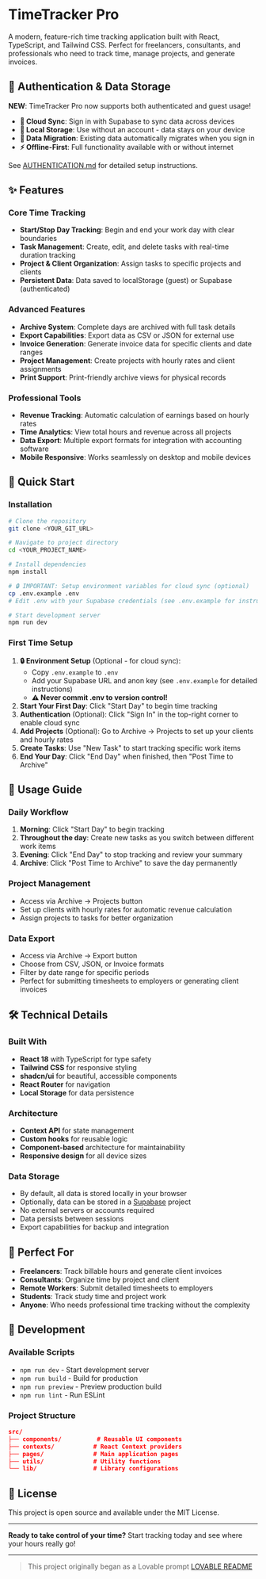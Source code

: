 # TimeTracker Pro

A modern, feature-rich time tracking application built with React, TypeScript, and Tailwind CSS. Perfect for freelancers, consultants, and professionals who need to track time, manage projects, and generate invoices.

## 🔐 Authentication & Data Storage

**NEW**: TimeTracker Pro now supports both authenticated and guest usage!

- **🔄 Cloud Sync**: Sign in with Supabase to sync data across devices
- **💾 Local Storage**: Use without an account - data stays on your device
- **🔄 Data Migration**: Existing data automatically migrates when you sign in
- **⚡ Offline-First**: Full functionality available with or without internet

See [AUTHENTICATION.md](./AUTHENTICATION.md) for detailed setup instructions.

## ✨ Features

### Core Time Tracking

- **Start/Stop Day Tracking**: Begin and end your work day with clear boundaries
- **Task Management**: Create, edit, and delete tasks with real-time duration tracking
- **Project & Client Organization**: Assign tasks to specific projects and clients
- **Persistent Data**: Data saved to localStorage (guest) or Supabase (authenticated)

### Advanced Features

- **Archive System**: Complete days are archived with full task details
- **Export Capabilities**: Export data as CSV or JSON for external use
- **Invoice Generation**: Generate invoice data for specific clients and date ranges
- **Project Management**: Create projects with hourly rates and client assignments
- **Print Support**: Print-friendly archive views for physical records

### Professional Tools

- **Revenue Tracking**: Automatic calculation of earnings based on hourly rates
- **Time Analytics**: View total hours and revenue across all projects
- **Data Export**: Multiple export formats for integration with accounting software
- **Mobile Responsive**: Works seamlessly on desktop and mobile devices

## 🚀 Quick Start

### Installation

```bash
# Clone the repository
git clone <YOUR_GIT_URL>

# Navigate to project directory
cd <YOUR_PROJECT_NAME>

# Install dependencies
npm install

# 🔒 IMPORTANT: Setup environment variables for cloud sync (optional)
cp .env.example .env
# Edit .env with your Supabase credentials (see .env.example for instructions)

# Start development server
npm run dev
```

### First Time Setup

1. **🔒 Environment Setup** (Optional - for cloud sync):
   - Copy `.env.example` to `.env`
   - Add your Supabase URL and anon key (see `.env.example` for detailed instructions)
   - **⚠️ Never commit .env to version control!**
2. **Start Your First Day**: Click "Start Day" to begin time tracking
3. **Authentication** (Optional): Click "Sign In" in the top-right corner to enable cloud sync
4. **Add Projects** (Optional): Go to Archive → Projects to set up your clients and hourly rates
5. **Create Tasks**: Use "New Task" to start tracking specific work items
6. **End Your Day**: Click "End Day" when finished, then "Post Time to Archive"

## 📱 Usage Guide

### Daily Workflow

1. **Morning**: Click "Start Day" to begin tracking
2. **Throughout the day**: Create new tasks as you switch between different work items
3. **Evening**: Click "End Day" to stop tracking and review your summary
4. **Archive**: Click "Post Time to Archive" to save the day permanently

### Project Management

- Access via Archive → Projects button
- Set up clients with hourly rates for automatic revenue calculation
- Assign projects to tasks for better organization

### Data Export

- Access via Archive → Export button
- Choose from CSV, JSON, or Invoice formats
- Filter by date range for specific periods
- Perfect for submitting timesheets to employers or generating client invoices

## 🛠 Technical Details

### Built With

- **React 18** with TypeScript for type safety
- **Tailwind CSS** for responsive styling
- **shadcn/ui** for beautiful, accessible components
- **React Router** for navigation
- **Local Storage** for data persistence

### Architecture

- **Context API** for state management
- **Custom hooks** for reusable logic
- **Component-based** architecture for maintainability
- **Responsive design** for all device sizes

### Data Storage

- By default, all data is stored locally in your browser
- Optionally, data can be stored in a [Supabase](https://www.supabase.com) project
- No external servers or accounts required
- Data persists between sessions
- Export capabilities for backup and integration

## 🎯 Perfect For

- **Freelancers**: Track billable hours and generate client invoices
- **Consultants**: Organize time by project and client
- **Remote Workers**: Submit detailed timesheets to employers
- **Students**: Track study time and project work
- **Anyone**: Who needs professional time tracking without the complexity

## 🔧 Development

### Available Scripts

- `npm run dev` - Start development server
- `npm run build` - Build for production
- `npm run preview` - Preview production build
- `npm run lint` - Run ESLint

### Project Structure

```json
src/
├── components/          # Reusable UI components
├── contexts/           # React Context providers
├── pages/              # Main application pages
├── utils/              # Utility functions
└── lib/                # Library configurations
```

## 📄 License

This project is open source and available under the MIT License.

---

**Ready to take control of your time?** Start tracking today and see where your hours really go!

---

> This project originally began as a Lovable prompt [LOVABLE README](info/README-LOVABLE.md)
